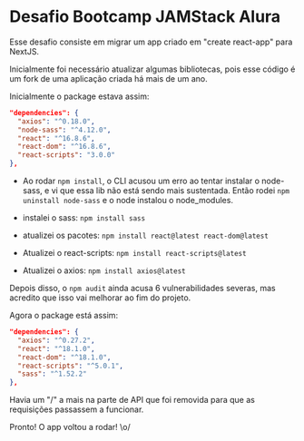# Desafio Bootcamp JAMStack Alura

Esse desafio consiste em migrar um app criado em "create react-app" para NextJS.

Inicialmente foi necessário atualizar algumas bibliotecas, pois esse código é um fork de uma aplicação criada há mais de um ano.

Inicialmente o package estava assim:

```json
"dependencies": {
  "axios": "^0.18.0",
  "node-sass": "^4.12.0",
  "react": "^16.8.6",
  "react-dom": "^16.8.6",
  "react-scripts": "3.0.0"
},
```

- Ao rodar `npm install`, o CLI acusou um erro ao tentar instalar o node-sass, e vi que essa lib não está sendo mais sustentada. Então rodei `npm uninstall node-sass` e o node instalou o node_modules.

- instalei o sass: `npm install sass`

- atualizei os pacotes: `npm install react@latest react-dom@latest`

- Atualizei o react-scripts: `npm install react-scripts@latest`

- Atualizei o axios: `npm install axios@latest`

Depois disso, o `npm audit` ainda acusa 6 vulnerabilidades severas, mas acredito que isso vai melhorar ao fim do projeto.

Agora o package está assim:

```json
"dependencies": {
  "axios": "^0.27.2",
  "react": "^18.1.0",
  "react-dom": "^18.1.0",
  "react-scripts": "^5.0.1",
  "sass": "^1.52.2"
},
```

Havia um "/" a mais na parte de API que foi removida para que as requisições passassem a funcionar.

Pronto! O app voltou a rodar! \o/
